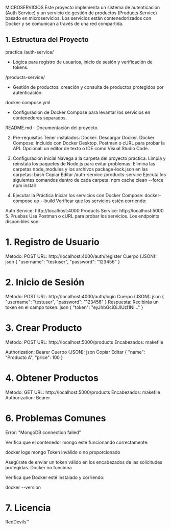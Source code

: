 MICROSERVICIOS
 Este proyecto implementa un sistema de autenticación (Auth Service) y un servicio de gestión de productos (Products Service) basado en microservicios. Los servicios están contenedorizados con Docker y se comunican a través de una red compartida.

## 1. Estructura del Proyecto
practica
 /auth-service/
- Lógica para registro de usuarios, inicio de sesión y verificación de tokens.

/products-service/
- Gestión de productos: creación y consulta de productos protegidos por autenticación.

docker-compose.yml
- Configuración de Docker Compose para levantar los servicios en contenedores separados.

README.md
    - Documentación del proyecto.

2. Pre-requisitos
Tener instalados:
Docker: Descargar Docker.
Docker Compose: Incluido con Docker Desktop.
Postman o cURL para probar la API.
Opcional: un editor de texto o IDE como Visual Studio Code.

3. Configuración Inicial
Navega a la carpeta del proyecto practica.
Limpia y reinstala los paquetes de Node.js para evitar problemas:
Elimina las carpetas node_modules y los archivos package-lock.json en las carpetas:
bash
Copiar
Editar
/auth-service
/products-service
Ejecuta los siguientes comandos dentro de cada carpeta:
npm cache clean --force
npm install
4. Ejecutar la Práctica
Iniciar los servicios con Docker Compose:
docker-compose up --build
Verificar que los servicios estén corriendo:

Auth Service: http://localhost:4000
Products Service: http://localhost:5000
5. Pruebas
Usa Postman o cURL para probar los servicios. Los endpoints disponibles son:

# 1. Registro de Usuario
Método: POST
URL: http://localhost:4000/auth/register
Cuerpo (JSON):
json
{
  "username": "testuser",
  "password": "123456"
}
# 2. Inicio de Sesión
Método: POST
URL: http://localhost:4000/auth/login
Cuerpo (JSON):
json
{
  "username": "testuser",
  "password": "123456"
}
Respuesta:
Recibirás un token en el campo token:
json
{
  "token": "eyJhbGciOiJIUzI1Ni..."
}
# 3. Crear Producto
Método: POST
URL: http://localhost:5000/products
Encabezados:
makefile

Authorization: Bearer <TOKEN>
Cuerpo (JSON):
json
Copiar
Editar
{
  "name": "Producto A",
  "price": 100
}
# 4. Obtener Productos
Método: GET
URL: http://localhost:5000/products
Encabezados:
makefile
Authorization: Bearer <TOKEN>
# 6. Problemas Comunes
Error: "MongoDB connection failed"

Verifica que el contenedor mongo esté funcionando correctamente:

docker logs mongo
Token inválido o no proporcionado

Asegúrate de enviar un token válido en los encabezados de las solicitudes protegidas.
Docker no funciona

Verifica que Docker esté instalado y corriendo:

docker --version
# 7. Licencia
RedDevils™